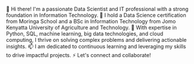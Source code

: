 👋 Hi there! I'm a passionate Data Scientist and IT professional with a strong foundation in Information Technology.
👀 I hold a Data Science certification from Moringa School and a BSc in Information Technology from Jomo Kenyatta University of Agriculture and Technology. 
🌱 With expertise in Python, SQL, machine learning, big data technologies, and cloud computing, I thrive on solving complex problems and delivering actionable insights. 
📫 I am dedicated to continuous learning and leveraging my skills to drive impactful projects. 
⚡ Let's connect and collaborate!

<!---
idatonui/idatonui is a ✨ special ✨ repository because its `README.md` (this file) appears on your GitHub profile.
You can click the Preview link to take a look at your changes.
--->
